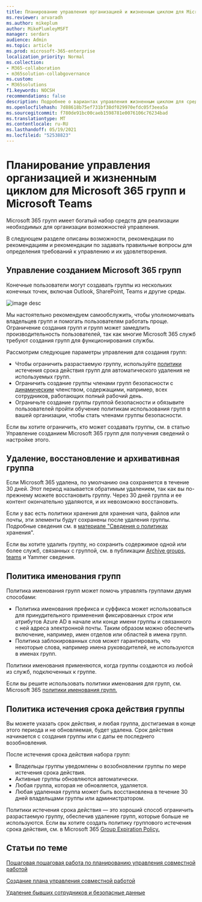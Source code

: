 ```yaml
---
title: Планирование управления организацией и жизненным циклом для Microsoft 365 групп и Microsoft Teams
ms.reviewer: arvaradh
ms.author: mikeplum
author: MikePlumleyMSFT
manager: serdars
audience: Admin
ms.topic: article
ms.prod: microsoft-365-enterprise
localization_priority: Normal
ms.collection:
- M365-collaboration
- m365solution-collabgovernance
ms.custom:
- M365solutions
f1.keywords: NOCSH
recommendations: false
description: Подробнее о вариантах управления жизненным циклом для средств совместной работы в Microsoft 365
ms.openlocfilehash: 7d88618b75ef731bf38df029970efdc05f3eea5a
ms.sourcegitcommit: f780de91bc00caeb1598781e0076106c76234bad
ms.translationtype: MT
ms.contentlocale: ru-RU
ms.lasthandoff: 05/19/2021
ms.locfileid: "52538823"
---
```

# <a name="plan-organization-and-lifecycle-governance-for-microsoft-365-groups-and-microsoft-teams"></a>Планирование управления организацией и жизненным циклом для Microsoft 365 групп и Microsoft Teams

Microsoft 365 групп имеет богатый набор средств для реализации необходимых для организации возможностей управления. 

В следующем разделе описаны возможности, рекомендации по рекомендациям и рекомендации по задавать правильные вопросы для определения требований к управлению и их удовлетворения.

## <a name="control-who-can-create-microsoft-365-groups"></a>Управление созданием Microsoft 365 групп

Конечные пользователи могут создавать группы из нескольких конечных точек, включая Outlook, SharePoint, Teams и другие среды.

![image desc](../media/04.png)

Мы настоятельно рекомендуем самообслужить, чтобы уполномочивать владельцев групп и помогать пользователям работать проще. Ограничение создания групп и групп может замедлить производительность пользователей, так как многие Microsoft 365 служб требуют создания групп для функционирования службы.

Рассмотрим следующие параметры управления для создания групп:

- Чтобы ограничить разрастаемую группу, используйте [политики](microsoft-365-groups-expiration-policy.md) истечения срока действия групп для автоматического удаления не используемых групп.
- Ограничить создание группы членами групп безопасности с [динамическим](/azure/active-directory/users-groups-roles/groups-create-rule) членством, содержащими, например, всех сотрудников, работающих полный рабочий день.
- Ограничьте создание группы группой безопасности и обязывите пользователей пройти обучение политикам использования групп в вашей организации, чтобы стать членами группы безопасности.

Если вы хотите ограничить, кто [](manage-creation-of-groups.md) может создавать группы, см. в статью Управление созданием Microsoft 365 групп для получения сведений о настройке этого.

## <a name="group-delete-restore-and-archiving"></a>Удаление, восстановление и архивативная группа

Если Microsoft 365 удалена, по умолчанию она сохраняется в течение 30 дней. Этот период называется обратимым удалением, так как вы по-прежнему можете восстановить группу. Через 30 дней группа и ее контент окончательно удаляются, и их невозможно восстановить.

Если у вас есть политики хранения для хранения чата, файлов или почты, эти элементы будут сохранены после удаления группы. Подробные сведения см. в [материале "Сведения о политиках](../compliance/retention.md) хранения".

Если вы хотите удалить группу, но сохранить содержимое одной или более служб, связанных с группой, см. в публикации [Archive groups, teams](end-life-cycle-groups-teams-sites-yammer.md) и Yammer сведения.

## <a name="group-naming-policy"></a>Политика именования групп

Политика именования групп может помочь управлять группами двумя способами:

- Политика именования префикса и суффикса может использоваться для принудительного применения фиксированных строк или атрибутов Azure AD в начале или конце имени группы и связанного с ней адреса электронной почты. Таким образом можно обеспечить включение, например, имен отделов или областей в имена групп.
- Политика заблокированных слов может гарантировать, что некоторые слова, например имена руководителей, не используются в именах групп.

Политики именования применяются, когда группы создаются из любой из служб, подключенных к группе.

Если вы решите использовать политики именования для групп, см. Microsoft 365 [политики именования групп.](groups-naming-policy.md)

## <a name="group-expiration-policy"></a>Политика истечения срока действия группы

Вы можете указать срок действия, и любая группа, достигаемая в конце этого периода и не обновляемая, будет удалена. Срок действия начинается с создания группы или с даты ее последнего возобновления.

После истечения срока действия набора групп:
- Владельцы группы уведомлены о возобновлении группы по мере истечения срока действия.
- Активные группы обновляются автоматически.
- Любая группа, которая не обновляется, удаляется.
- Любая удаленная группа может быть восстановлена в течение 30 дней владельцами группы или администратором.

Политики истечения срока действия — это хороший способ ограничить разрастаемую группу, обеспечив удаление групп, которые больше не используются. Если вы хотите создать политику группового истечения срока действия, см. в Microsoft 365 [Group Expiration Policy.](microsoft-365-groups-expiration-policy.md)

## <a name="related-topics"></a>Статьи по теме

[Пошаговая пошаговая работа по планированию управления совместной работой](collaboration-governance-overview.md#collaboration-governance-planning-step-by-step)

[Создание плана управления совместной работой](collaboration-governance-first.md)

[Удаление бывших сотрудников и безопасные данные](/microsoft-365/admin/add-users/remove-former-employee)
